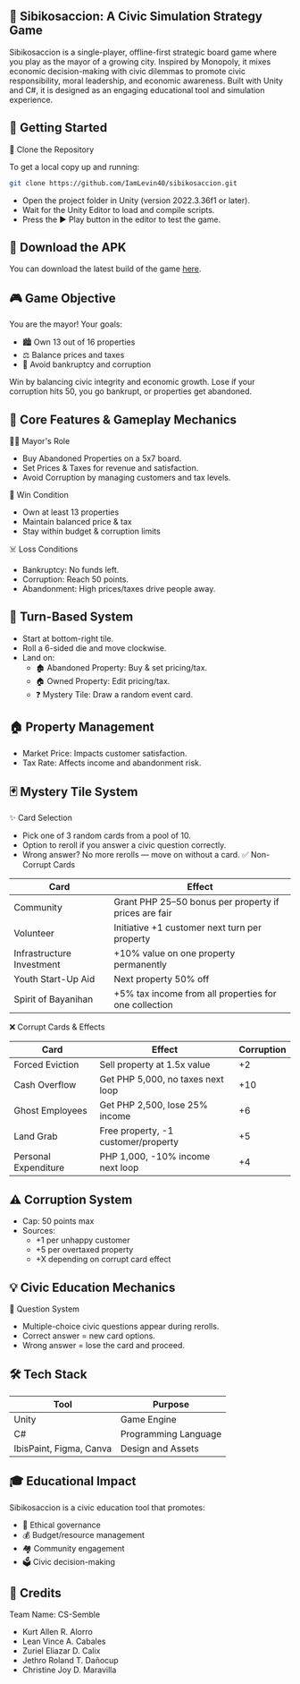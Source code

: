 
## 🌆 Sibikosaccion: A Civic Simulation Strategy Game

Sibikosaccion is a single-player, offline-first strategic board game where you play as the mayor of a growing city. Inspired by Monopoly, it mixes economic decision-making with civic dilemmas to promote civic responsibility, moral leadership, and economic awareness. Built with Unity and C#, it is designed as an engaging educational tool and simulation experience.
## 🚀 Getting Started

🔄 Clone the Repository

To get a local copy up and running:

```bash
git clone https://github.com/IamLevin40/sibikosaccion.git
```

- Open the project folder in Unity (version 2022.3.36f1 or later).
- Wait for the Unity Editor to load and compile scripts.
- Press the ▶️ Play button in the editor to test the game.
## 📱 Download the APK

You can download the latest build of the game [here](https://drive.google.com/drive/folders/1GOY7Y5ncnOQyADbnfwmKKzWGNH8o2PDN?usp=sharing).
## 🎮 Game Objective
You are the mayor! Your goals:

- 🏙️ Own 13 out of 16 properties
- ⚖️ Balance prices and taxes
- 💼 Avoid bankruptcy and corruption

Win by balancing civic integrity and economic growth. Lose if your corruption hits 50, you go bankrupt, or properties get abandoned.
## 🧩 Core Features & Gameplay Mechanics
🧑‍💼 Mayor's Role
- Buy Abandoned Properties on a 5x7 board.
- Set Prices & Taxes for revenue and satisfaction.
- Avoid Corruption by managing customers and tax levels.

🏁 Win Condition
- Own at least 13 properties
- Maintain balanced price & tax
- Stay within budget & corruption limits

☠️ Loss Conditions
- Bankruptcy: No funds left.
- Corruption: Reach 50 points.
- Abandonment: High prices/taxes drive people away.
## 🎲 Turn-Based System
- Start at bottom-right tile.
- Roll a 6-sided die and move clockwise.
- Land on:
    - 🏚️ Abandoned Property: Buy & set pricing/tax.
    - 🏠 Owned Property: Edit pricing/tax.
    - ❓ Mystery Tile: Draw a random event card.
## 🏠 Property Management
- Market Price: Impacts customer satisfaction.
- Tax Rate: Affects income and abandonment risk.
## 🃏 Mystery Tile System
✨ Card Selection
- Pick one of 3 random cards from a pool of 10.
- Option to reroll if you answer a civic question correctly.
- Wrong answer? No more rerolls — move on without a card.
✅ Non-Corrupt Cards

Card | Effect
--- | ---
Community | Grant PHP 25–50 bonus per property if prices are fair
Volunteer | Initiative +1 customer next turn per property
Infrastructure Investment | +10% value on one property permanently
Youth Start-Up Aid | Next property 50% off
Spirit of Bayanihan | +5% tax income from all properties for one collection

❌ Corrupt Cards & Effects

Card | Effect | Corruption
--- | --- | ---
Forced Eviction | Sell property at 1.5x value | +2
Cash Overflow | Get PHP 5,000, no taxes next loop | +10
Ghost Employees | Get PHP 2,500, lose 25% income | +6
Land Grab | Free property, -1 customer/property	| +5
Personal Expenditure | PHP 1,000, -10% income next loop | +4

## ⚠️ Corruption System
- Cap: 50 points max
- Sources:
    - +1 per unhappy customer
    - +5 per overtaxed property
    - +X depending on corrupt card effect
## 💡 Civic Education Mechanics
🧠 Question System
- Multiple-choice civic questions appear during rerolls.
- Correct answer = new card options.
- Wrong answer = lose the card and proceed.
## 🛠️ Tech Stack

Tool | Purpose
--- | ---
Unity | Game Engine
C# | Programming Language
IbisPaint, Figma, Canva | Design and Assets 

## 🎓 Educational Impact
Sibikosaccion is a civic education tool that promotes:
- 🧭 Ethical governance
- 💰 Budget/resource management
- 🏘️ Community engagement
- 🗳️ Civic decision-making
## 👥 Credits
Team Name: CS-Semble
- Kurt Allen R. Alorro
- Lean Vince A. Cabales
- Zuriel Eliazar D. Calix
- Jethro Roland T. Dañocup
- Christine Joy D. Maravilla

